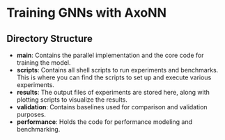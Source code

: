 # Training GNNs with AxoNN

## Directory Structure

- **main**: Contains the parallel implementation and the core code for training the model.
- **scripts**: Contains all shell scripts to run experiments and benchmarks. This is where you can find the scripts to set up and execute various experiments.
- **results**: The output files of experiments are stored here, along with plotting scripts to visualize the results.
- **validation**: Contains baselines used for comparison and validation purposes.
- **performance**: Holds the code for performance modeling and benchmarking.
